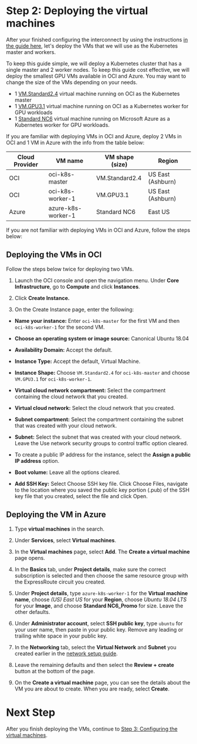 # Step 2: Deploying the virtual machines

After your finished configuring the interconnect by using the instructions [in the guide here](../docs/network-setup.md), let's deploy the VMs that we will use as the Kubernetes master and workers.

To keep this guide simple, we will deploy a Kubernetes cluster that has a single master and 2 worker nodes. To keep this guide cost effective, we will deploy the smallest GPU VMs available in OCI and Azure. You may want to change the size of the VMs depending on your needs.

- 1 [VM.Standard2.4](https://docs.cloud.oracle.com/iaas/Content/Compute/References/computeshapes.htm#virtualmachines) virtual machine running on OCI as the Kubernetes master
- 1 [VM.GPU3.1](https://docs.cloud.oracle.com/iaas/Content/Compute/References/computeshapes.htm#virtualmachines) virtual machine running on OCI as a Kubernetes worker for GPU workloads
- 1 [Standard NC6](https://docs.microsoft.com/en-us/azure/virtual-machines/windows/sizes-gpu#nc-series) virtual machine running on Microsoft Azure as a Kubernetes worker for GPU workloads.

If you are familiar with deploying VMs in OCI and Azure, deploy 2 VMs in OCI and 1 VM in Azure with the info from the table below:

| Cloud Provider | VM name            | VM shape (size) | Region            |
| -------------- | ------------------ | --------------- | ----------------- |
| OCI            | oci-k8s-master     | VM.Standard2.4  | US East (Ashburn) |
| OCI            | oci-k8s-worker-1   | VM.GPU3.1       | US East (Ashburn) |
| Azure          | azure-k8s-worker-1 | Standard NC6    | East US           |


If you are not familiar with deploying VMs in OCI and Azure, follow the steps below:

## Deploying the VMs in OCI

Follow the steps below twice for deploying two VMs. 

1. Launch the OCI console and open the navigation menu. Under **Core Infrastructure**, go to **Compute** and click **Instances**.
   
2. Click **Create Instance.**
   
3. On the Create Instance page, enter the following:

- **Name your instance:** Enter `oci-k8s-master` for the first VM and then `oci-k8s-worker-1` for the second VM.

- **Choose an operating system or image source:** Canonical Ubuntu 18.04

- **Availability Domain:** Accept the default.

- **Instance Type:** Accept the default, Virtual Machine.

- **Instance Shape:** Choose `VM.Standard2.4` for `oci-k8s-master` and choose `VM.GPU3.1` for `oci-k8s-worker-1`.

- **Virtual cloud network compartment:** Select the compartment containing the cloud network that you created.
- **Virtual cloud network:** Select the cloud network that you created.
- **Subnet compartment:** Select the compartment containing the subnet that was created with your cloud network.
- **Subnet:** Select the subnet that was created with your cloud network.
Leave the Use network security groups to control traffic option cleared.
- To create a public IP address for the instance, select the **Assign a public IP address** option.
- **Boot volume:** Leave all the options cleared.
- **Add SSH Key:** Select Choose SSH key file. Click Choose Files, navigate to the location where you saved the public key portion (.pub) of the SSH key file that you created, select the file and click Open.


## Deploying the VM in Azure

1. Type **virtual machines** in the search.
   
2. Under **Services**, select **Virtual machines**.
   
3. In the **Virtual machines** page, select **Add**. The **Create a virtual machine** page opens.
   
4. In the **Basics** tab, under **Project details**, make sure the correct subscription is selected and then choose the same resource group with the ExpressRoute circuit you created.
   
5. Under **Project details**, type `azure-k8s-worker-1` for the **Virtual machine name**, choose *(US) East US* for your **Region**, choose *Ubuntu 18.04 LTS* for your **Image**, and choose **Standard NC6_Promo** for size. Leave the other defaults.
   
6. Under **Administrator account**, select **SSH public key**, type `ubuntu` for your user name, then paste in your public key. Remove any leading or trailing white space in your public key.
   
7. In the **Networking** tab, select the **Virtual Network** and **Subnet** you created earlier in the [network setup guide](../docs/network-setup.md).
   
8. Leave the remaining defaults and then select the **Review + create** button at the bottom of the page.
   
9.  On the **Create a virtual machine** page, you can see the details about the VM you are about to create. When you are ready, select **Create**.

# Next Step

After you finish deploying the VMs, continue to [Step 3: Configuring the virtual machines](../docs/vm-setup.md).